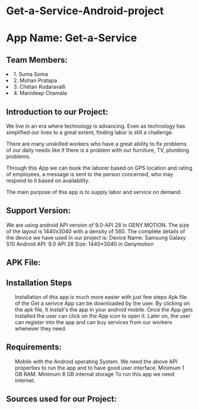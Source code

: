 # Get-a-Service-Android-project

<h1> App Name: Get-a-Service</h1>

<h2>Team Members:</h2>
 <li>1. Suma Soma</li>
 <li>2. Mohan Pratapa </li>
 <li>3. Chetan Kudaravalli</li>
 <li>4. Manideep Chamala</li>


<h2> Introduction to our Project:</h2>
<p>We live in an era where technology is advancing. Even as technology has simplified our lives to a great extent, finding labor is still a challenge.</p>
<p> There are many unskilled workers who have a great ability to fix problems of our daily needs like if there is a problem with our furniture, TV, plumbing problems.</p>
<p>Through this App we can book the laborer based on GPS location and rating of employees, a message is sent to the person concerned, who may respond to it based on availability.
 </p>
 <p> The main purpose of this app is to supply labor and service on demand. </p>
<h2>Support Version:</h2>

<p>We are using android API version of 9.0-API 28 in GENY MOTION. The size of the layout is 1440x3040 with a density of 560. 
The complete details of the device we have used in our project is:
Device Name: Samsung Galaxy S10
Android API: 9.0 API 28
Size: 1440*3040 in Genymotion</p>


<h2> APK File:</h2>


<h2>Installation Steps</h2>
<ul>
Installation of this app is much more easier with just few steps
Apk file of the Get a serivce App can be downloaded by the user.
By clicking on the apk file, It install's the app in your android mobile.
Once the App gets installed the user can click on the App icon to open it.
Later on, the user can register into the app and can buy services from our workers whenever they need.
</ul>

<h2>Requirements:</h2>
<p>
<ul>
Mobile with the Android operating System.
We need the above API properties to run the app and to have good user interface.
Minimum 1 GB RAM.
Minimum 8 GB internal storage
To run this app we need internet.
</ul>
</p>
<h2>Sources used for our Project:</h2>
<p>


